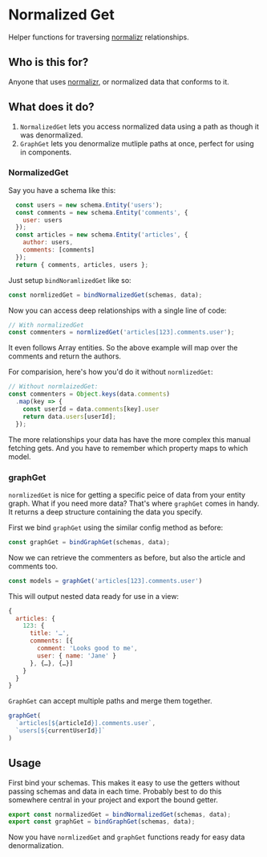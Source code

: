 # Normalized Get

Helper functions for traversing [normalizr](https://github.com/paularmstrong/normalizr) relationships.

## Who is this for?

Anyone that uses [normalizr](https://github.com/paularmstrong/normalizr), or normalized data that conforms to it.

## What does it do?

1. `NormalizedGet` lets you access normalized data using a path as though it was denormalized. 
2. `GraphGet` lets you denormalize mutliple paths at once, perfect for using in components.

### NormalizedGet

Say you have a schema like this:
```js
  const users = new schema.Entity('users');
  const comments = new schema.Entity('comments', {
    user: users
  });
  const articles = new schema.Entity('articles', {
    author: users,
    comments: [comments]
  });
  return { comments, articles, users };
```

Just setup `bindNoramlizedGet` like so:
```js
const normlizedGet = bindNormalizedGet(schemas, data); 
```

Now you can access deep relationships with a single line of code:

```js
// With normalizedGet
const commenters = normlizedGet('articles[123].comments.user');
```

It even follows Array entities. So the above example will map over the comments and return the authors.

For comparision, here's how you'd do it without `normlizedGet`:
```js
// Without normlaizedGet:
const commenters = Object.keys(data.comments)
  .map(key => {
    const userId = data.comments[key].user
    return data.users[userId];
  });
```

The more relationships your data has have the more complex this manual fetching gets. And you have to remember which property maps to which model.

### graphGet

`normlizedGet` is nice for getting a specific peice of data from your entity graph. What if you need more data? That's where `graphGet` comes in handy. It returns a deep structure containing the data you specify.

First we bind `graphGet` using the similar config method as before:
```js
const graphGet = bindGraphGet(schemas, data); 
```

Now we can retrieve the commenters as before, but also the article and comments too.
```js
const models = graphGet('articles[123].comments.user')
```

This will output nested data ready for use in a view:
```js
{
  articles: {
    123: {
      title: '…',
      comments: [{
        comment: 'Looks good to me', 
        user: { name: 'Jane' } 
      }, {…}, {…}]
    }
  }
}
```

`GraphGet` can accept multiple paths and merge them together.
```js
graphGet(
  `articles[${articleId}].comments.user`,
  `users[${currentUserId}]`
)
```

## Usage

First bind your schemas. This makes it easy to use the getters without passing schemas and data in each time. Probably best to do this somewhere central in your project and export the bound getter.

```js
export const normalizedGet = bindNormalizedGet(schemas, data);
export const graphGet = bindGraphGet(schemas, data);
```

Now you have `normlizedGet` and `graphGet` functions ready for easy data denormalization.